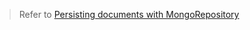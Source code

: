 > Refer to [Persisting documents with MongoRepository](https://mflash.dev/post/2019/07/08/persisting-documents-with-mongorepository/)
